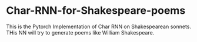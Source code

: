 # Char-RNN-for-Shakespeare-poems
This is the Pytorch Implementation of Char RNN on Shakespearean sonnets. THis NN will try to generate poems like William Shakespeare.
